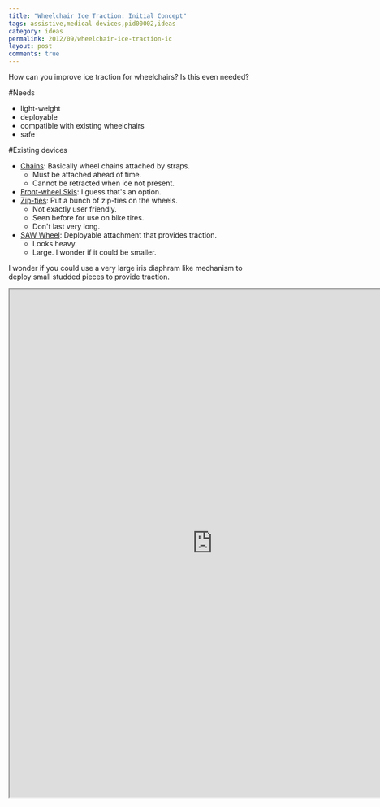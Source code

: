 ```yaml
---
title: "Wheelchair Ice Traction: Initial Concept"
tags: assistive,medical devices,pid00002,ideas
category: ideas
permalink: 2012/09/wheelchair-ice-traction-ic
layout: post
comments: true
---
```


How can you improve ice traction for wheelchairs? Is this even needed?

#Needs
* light-weight
* deployable
* compatible with existing wheelchairs
* safe

#Existing devices
* [Chains](http://www.google.com/patents/US5261470): Basically wheel chains attached by straps.
    * Must be attached ahead of time.
	* Cannot be retracted when ice not present.
* [Front-wheel Skis](http://www.gizmag.com/wheelblades-mini-wheelchair-skis/24329/): I guess that's an option.
* [Zip-ties](http://www.usatechguide.org/blog/wheelchair-improve-traction/): Put a bunch of zip-ties on the wheels.
    * Not exactly user friendly.
	* Seen before for use on bike tires.
    * Don't last very long.
* [SAW Wheel](http://design.ema.wisc.edu/2010/index.html): Deployable attachment that provides traction.
    * Looks heavy.
	* Large. I wonder if it could be smaller.
	
I wonder if you could use a very large iris diaphram like mechanism to deploy small studded pieces to provide traction.

<iframe src="https://docs.google.com/file/d/0Bzj3Tsn6ibRobGZkVkhBOUp2NDQ/preview" width="800" height="1000"></iframe>